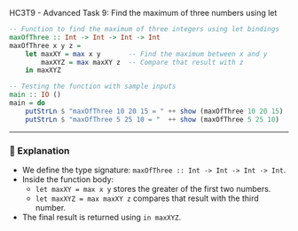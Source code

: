 HC3T9 - Advanced Task 9: Find the maximum of three numbers using let

```haskell
-- Function to find the maximum of three integers using let bindings
maxOfThree :: Int -> Int -> Int -> Int
maxOfThree x y z =
    let maxXY = max x y       -- Find the maximum between x and y
        maxXYZ = max maxXY z  -- Compare that result with z
    in maxXYZ

-- Testing the function with sample inputs
main :: IO ()
main = do
    putStrLn $ "maxOfThree 10 20 15 = " ++ show (maxOfThree 10 20 15)  -- Should print 20
    putStrLn $ "maxOfThree 5 25 10 = "  ++ show (maxOfThree 5 25 10)   -- Should print 25
```

---

### 🧠 Explanation

- We define the type signature: `maxOfThree :: Int -> Int -> Int -> Int`.
- Inside the function body:
  - `let maxXY = max x y` stores the greater of the first two numbers.
  - `let maxXYZ = max maxXY z` compares that result with the third number.
- The final result is returned using `in maxXYZ`.

